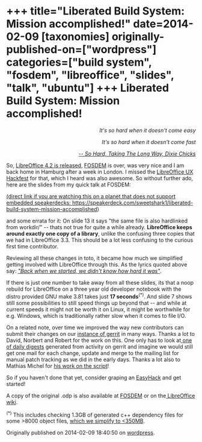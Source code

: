 +++
title="Liberated Build System: Mission accomplished!"
date=2014-02-09
[taxonomies]
originally-published-on=["wordpress"]
categories=["build system", "fosdem", "libreoffice", "slides", "talk", "ubuntu"]
+++
Liberated Build System: Mission accomplished!
=============================================

<p style="text-align:right;"><em>It's so hard when it doesn't come easy</em></p>
<p style="text-align:right;"><em>It's so hard when it doesn't come fast</em></p>
<p style="text-align:right;"><a href="https://www.youtube.com/watch?v=Avpq7wjFRDA"><em>-- So Hard, Taking The Long Way, Dixie Chicks</em></a></p>

<p style="text-align:left;">So, <a href="http://blog.documentfoundation.org/2014/01/30/libreoffice-4-2-focusing-on-performance-and-interoperability-and-improving-the-integration-with-microsoft-windows/">LibreOffice 4.2 is released</a>, <a href="https://fosdem.org/2014/">FOSDEM</a> is over, was very nice and I am back home in Hamburg after a week in London. I missed the <a href="https://wiki.documentfoundation.org/Hackfest/FOSDEM2014">LibreOffice UX Hackfest</a> for that, which I heard was also awesome. So without further ado, here are the slides from my quick talk at FOSDEM:</p>

<!-- https://speakerdeck.com/sweetshark1/liberated-build-system-mission-accomplished -->

<a href="https://speakerdeck.com/sweetshark1/liberated-build-system-mission-accomplished">(direct link if you are watching this on a planet that does not support embedded speakerdecks: https://speakerdeck.com/sweetshark1/liberated-build-system-mission-accomplished)</a>

and some errata for it: On slide 13 it says "the same file is also hardlinked from workdir/" -- thats not true for quite a while already. <strong>LibreOffice keeps around exactly one copy of a library</strong>, unlike the confusing three copies that we had in LibreOffice 3.3. This should be a lot less confusing to the curious first time contributor.

Reviewing all these changes in toto, it became how much we simplified getting involved with LibreOffice through this. As the lyrics quoted above say: <a href="https://www.youtube.com/watch?v=Avpq7wjFRDA"><em> "Back when we started, we didn't know how hard it was"</em></a>.

If there is just one number to take away from all these slides, its that a noop rebuild for LibreOffice on a three year old developer notebook with the distro provided GNU make 3.81 takes just <strong>17 seconds</strong><sup>(*)</sup>. And slide 7 shows still some possibilities to still speed things up beyond that -- and while at current speeds it might not be worth it on Linux, it might be worthwhile for e.g. Windows, which is traditionally rather slow when it comes to file I/O.

On a related note, over time we improved the way new contributors can submit their changes on our <a href="https://gerrit.libreoffice.org">instance of gerrit</a> in many ways. Thanks a lot to David, Norbert and Robert for the work on this. One only has to look at<a href="http://nabble.documentfoundation.org/LibreOffice-Gerrit-News-for-core-on-2014-02-08-td4096179.html"> one of daily digests</a> generated from activity on gerrit and imagine we would still get one mail for each change, update and merge to the mailing list for manual patch tracking as we did in the early days. Thanks a lot also to Mathias Michel for <a href="https://gerrit.libreoffice.org/gitweb?p=dev-tools.git;a=history;f=gerritbot/send-daily-digest;h=79d86b8926ec7be8a5b9624e20e06d5c6275d85e;hb=362e11ede8be6fd4b85eb6ed6bfdaf6b946f43b4">his work on the script</a>!

So if you haven't done that yet, consider graping an <a href="https://wiki.documentfoundation.org/Development/Easy_Hacks">EasyHack</a> and get started!

A copy of the original .odp is also available at <a href="https://fosdem.org/2014/schedule/event/liberated_build_system_mission_accomplished/">FOSDEM</a> or on the<a href="https://wiki.documentfoundation.org/User:Bjoern-michaelsen"> LibreOffice wiki</a>.

<sup>(*)</sup> This includes checking 1.3GB of generated c++ dependency files for some &gt;8000 object files, <a href="https://gerrit.libreoffice.org/gitweb?p=core.git;a=blob;f=solenv/bin/concat-deps.c;h=a64723f476d77f88c147545dc8844ac47c44dfb2;hb=53c84ea21e4e709f3b40d5f56ce764f0c4ce1fc7">which we simplify to &lt;350MB</a>.

Originally published on 2014-02-09 18:40:50 on [wordpress](https://skyfromme.wordpress.com/2014/02/09/liberated-build-system-mission-accomplished/).
